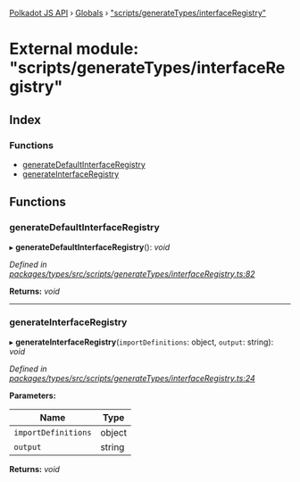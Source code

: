[Polkadot JS API](../README.md) › [Globals](../globals.md) › ["scripts/generateTypes/interfaceRegistry"](_scripts_generatetypes_interfaceregistry_.md)

# External module: "scripts/generateTypes/interfaceRegistry"

## Index

### Functions

* [generateDefaultInterfaceRegistry](_scripts_generatetypes_interfaceregistry_.md#generatedefaultinterfaceregistry)
* [generateInterfaceRegistry](_scripts_generatetypes_interfaceregistry_.md#generateinterfaceregistry)

## Functions

###  generateDefaultInterfaceRegistry

▸ **generateDefaultInterfaceRegistry**(): *void*

*Defined in [packages/types/src/scripts/generateTypes/interfaceRegistry.ts:82](https://github.com/polkadot-js/api/blob/758ce567e5/packages/types/src/scripts/generateTypes/interfaceRegistry.ts#L82)*

**Returns:** *void*

___

###  generateInterfaceRegistry

▸ **generateInterfaceRegistry**(`importDefinitions`: object, `output`: string): *void*

*Defined in [packages/types/src/scripts/generateTypes/interfaceRegistry.ts:24](https://github.com/polkadot-js/api/blob/758ce567e5/packages/types/src/scripts/generateTypes/interfaceRegistry.ts#L24)*

**Parameters:**

Name | Type |
------ | ------ |
`importDefinitions` | object |
`output` | string |

**Returns:** *void*
